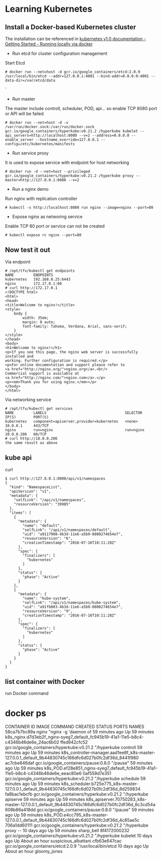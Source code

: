 # Learning Kubernetes

## Install a Docker-based Kubernetes cluster

The installation can be referenced in [kubernetes v1.0 documentation - Getting Started - Running locally via docker](http://kubernetes.io/v1.0/docs/getting-started-guides/docker.html)

* Run etcd for cluster configuration management

Start Etcd

    # docker run --net=host -d gcr.io/google_containers/etcd:2.0.9 /usr/local/bin/etcd --addr=127.0.0.1:4001 --bind-addr=0.0.0.0:4001 --data-dir=/var/etcd/data
`

* Run master

The master include controll, scheduler, POD, api... so enable TCP 8080 port or API will be failed

    # docker run --net=host -d -v /var/run/docker.sock:/var/run/docker.sock  gcr.io/google_containers/hyperkube:v0.21.2 /hyperkube kubelet --api_servers=http://localhost:8080 --v=2 --address=0.0.0.0 --enable_server --hostname_override=127.0.0.1 --config=/etc/kubernetes/manifests

* Run service proxy

It is used to expose service with endpoint for host networking

    # docker run -d --net=host --privileged gcr.io/google_containers/hyperkube:v0.21.2 /hyperkube proxy --master=http://127.0.0.1:8080 --v=2

* Run a nginx demo

Run nginx with replication controller

    # kubectl -s http://localhost:8080 run nginx --image=nginx --port=80

* Expose nginx as networing service

Enable TCP 80 port or service can not be created

    # kubectl expose rc nginx --port=80

## Now test it out

Via endpoint

    # /opt/tfx/kubectl get endpoints
    NAME         ENDPOINTS
    kubernetes   192.168.0.25:6443
    nginx        172.17.0.1:80
    # curl http://172.17.0.1
    <!DOCTYPE html>
    <html>
    <head>
    <title>Welcome to nginx!</title>
    <style>
        body {
            width: 35em;
            margin: 0 auto;
            font-family: Tahoma, Verdana, Arial, sans-serif;
        }
    </style>
    </head>
    <body>
    <h1>Welcome to nginx!</h1>
    <p>If you see this page, the nginx web server is successfully installed and
    working. Further configuration is required.</p>
    <p>For online documentation and support please refer to
    <a href="http://nginx.org/">nginx.org</a>.<br/>
    Commercial support is available at
    <a href="http://nginx.com/">nginx.com</a>.</p>
    <p><em>Thank you for using nginx.</em></p>
    </body>
    </html>

Via networking service

    # /opt/tfx/kubectl get services
    NAME         LABELS                                    SELECTOR    IP(S)        PORT(S)
    kubernetes   component=apiserver,provider=kubernetes   <none>      10.0.0.1     443/TCP
    nginx        run=nginx                                 run=nginx   10.0.0.206   80/TCP
    # curl http://10.0.0.206
    the same result as above

## kube api

curl

    $ curl http://127.0.0.1:8080/api/v1/namespaces
    {
      "kind": "NamespaceList",
      "apiVersion": "v1",
      "metadata": {
        "selfLink": "/api/v1/namespaces",
        "resourceVersion": "39985"
      },
      "items": [
        {
          "metadata": {
            "name": "default",
            "selfLink": "/api/v1/namespaces/default",
            "uid": "a9117908-4b3d-11e6-a5b9-0800274654e7",
            "resourceVersion": "6",
            "creationTimestamp": "2016-07-16T10:11:28Z"
          },
          "spec": {
            "finalizers": [
              "kubernetes"
            ]
          },
          "status": {
            "phase": "Active"
          }
        },
        {
          "metadata": {
            "name": "kube-system",
            "selfLink": "/api/v1/namespaces/kube-system",
            "uid": "a91fb003-4b3d-11e6-a5b9-0800274654e7",
            "resourceVersion": "9",
            "creationTimestamp": "2016-07-16T10:11:28Z"
          },
          "spec": {
            "finalizers": [
              "kubernetes"
            ]
          },
          "status": {
            "phase": "Active"
          }
        }
      ]
    }

## list container with Docker

run Docker command

# docker ps
CONTAINER ID        IMAGE                                        COMMAND                CREATED             STATUS              PORTS               NAMES
58ca7b7bc89a        nginx                                        "nginx -g 'daemon of   59 minutes ago      Up 59 minutes                           k8s_nginx.d7d3eb2f_nginx-syeg7_default_fc945b19-41a1-11e5-b8c4-c4346b46de6e_24ac6b02
ffed942cfc52        gcr.io/google_containers/hyperkube:v0.21.2   "/hyperkube controll   59 minutes ago      Up 59 minutes                           k8s_controller-manager.aad1ee8f_k8s-master-127.0.0.1_default_9b44830745c166dfc6d027b0fc2df36d_8441f980
ac7cbe846daf        gcr.io/google_containers/pause:0.8.0         "/pause"               59 minutes ago      Up 59 minutes                           k8s_POD.ef28e851_nginx-syeg7_default_fc945b19-41a1-11e5-b8c4-c4346b46de6e_eeac80e6
0af559d7e351        gcr.io/google_containers/hyperkube:v0.21.2   "/hyperkube schedule   59 minutes ago      Up 59 minutes                           k8s_scheduler.b725e775_k8s-master-127.0.0.1_default_9b44830745c166dfc6d027b0fc2df36d_8d259834
fa8bac1ebcfb        gcr.io/google_containers/hyperkube:v0.21.2   "/hyperkube apiserve   59 minutes ago      Up 59 minutes                           k8s_apiserver.70750283_k8s-master-127.0.0.1_default_9b44830745c166dfc6d027b0fc2df36d_6c3cd54a
608b86a418dd        gcr.io/google_containers/pause:0.8.0         "/pause"               59 minutes ago      Up 59 minutes                           k8s_POD.e4cc795_k8s-master-127.0.0.1_default_9b44830745c166dfc6d027b0fc2df36d_4c85ae5c
706a1dd60111        gcr.io/google_containers/hyperkube:v0.21.2   "/hyperkube proxy --   10 days ago         Up 59 minutes                           sharp_bell
8f4172000232        gcr.io/google_containers/hyperkube:v0.21.2   "/hyperkube kubelet    10 days ago         Up About an hour                        suspicious_albattani
cfb63e647cac        gcr.io/google_containers/etcd:2.0.9          "/usr/local/bin/etcd   10 days ago         Up About an hour                        gloomy_jones


